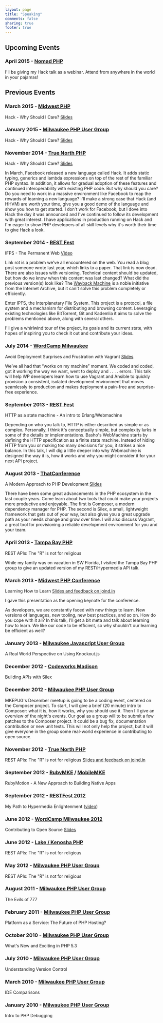 ```yaml
---
layout: page
title: "Speaking"
comments: false
sharing: true
footer: true
---
```

Upcoming Events
---------------

### April 2015 - [Nomad PHP](https://nomadphp.com/2015/01/23/nomadphp-2015-04-eu/)

I'll be giving my Hack talk as a webinar. Attend from anywhere in the world in your pajamas!

Previous Events
---------------

### March 2015 - [Midwest PHP](http://2015.midwestphp.org)

Hack - Why Should I Care? [Slides](https://speakerdeck.com/jclermont/hack-why-should-i-care)

### January 2015 - [Milwaukee PHP User Group](http://www.mkepug.org)

Hack - Why Should I Care? [Slides](https://speakerdeck.com/jclermont/hack-why-should-i-care)

### November 2014 - [True North PHP](http://truenorthphp.ca)

Hack - Why Should I Care? [Slides](https://speakerdeck.com/jclermont/hack-why-should-i-care)

In March, Facebook released a new language called Hack. It adds static typing, generics and lambda expressions on top of the rest of the familiar PHP syntax. In addition, it allows for gradual adoption of these features and continued interoperability with existing PHP code. But why should you care? Do you need to work in a massive environment like Facebook to reap the rewards of learning a new language? I'll make a strong case that Hack (and HHVM) are worth your time, give you a good demo of the language and show you how to get started. I don't work for Facebook, but I dove into Hack the day it was announced and I've continued to follow its development with great interest. I have applications in production running on Hack and I'm eager to show PHP developers of all skill levels why it's worth their time to give Hack a look.

### September 2014 - [REST Fest](http://restfest.org)

IFPS - The Permanent Web [Video](https://vimeo.com/107581073)

Link rot is a problem we've all encountered on the web. You read a blog post someone wrote last year, which links to a paper. That link is now dead. There are also issues with versioning. Technical content should be updated, but how do we know when this content was last changed? What did the previous version(s) look like? The [Wayback Machine](https://archive.org/web/) is a noble initiative from the Internet Archive, but it can't solve this problem completely or efficiently.

Enter IPFS, the Interplanetary File System. This project is a protocol, a file system and a mechanism for distributing and browsing content. Leveraging existing technologies like BitTorrent, Git and Kademlia it aims to solve the problems mentioned above, along with several others.

I'll give a whirlwind tour of the project, its goals and its current state, with hopes of inspiring you to check it out and contribute your ideas.

### July 2014 - [WordCamp Milwaukee](http://2014.milwaukee.wordcamp.org)

Avoid Deployment Surprises and Frustration with Vagrant [Slides](https://speakerdeck.com/jclermont/avoid-deployment-surprises-and-frustation-with-vagrant-and-ansible)

We’ve all had that “works on my machine” moment. We coded and coded, got it working the way we want, went to deploy and . . . . errors. This talk will help WP developers learn how to use Vagrant and Ansible to quickly provision a consistent, isolated development environment that moves seamlessly to production and makes deployment a pain-free and surprise-free experience.

### September 2013 - [REST Fest](http://2013.restfest.org)

HTTP as a state machine - An intro to Erlang/Webmachine

Depending on who you talk to, HTTP is either described as simple or as complex. Personally, I think it's conceptually simple, but complexity lurks in some of the details or implementations. Basho's WebMachine starts by defining the HTTP specification as a finite state machine. Instead of hiding HTTP from you or making too many decisions for you, it strikes a nice balance. In this talk, I will dig a little deeper into why Webmachine is designed the way it is, how it works and why you might consider it for your next API project.

### August 2013 - [ThatConference](http://www.thatconference.com)

A Modern Approach to PHP Development [Slides](https://speakerdeck.com/jclermont/a-modern-approach-to-php-development)

There have been some great advancements in the PHP ecosystem in the last couple years. Come learn about two tools that could make your projects more productive and enjoyable. The first is Composer, a modern dependency manager for PHP. The second is Silex, a small, lightweight framework that gets out of your way, but also gives you a great upgrade path as your needs change and grow over time. I will also discuss Vagrant, a great tool for provisioning a reliable development environment for you and your team.

### April 2013 - [Tampa Bay PHP](http://www.tbphp.org)

REST APIs: The "R" is not for religious

While my family was on vacation in SW Florida, I visited the Tampa Bay PHP group to give an updated version of my REST/Hypermedia API talk.

### March 2013 - [Midwest PHP Conference](http://midwestphp.org)

Learning How to Learn [Slides and feedback on joind.in](https://joind.in/talk/view/8196)

I gave this presentation as the opening keynote for the conference.

As developers, we are constantly faced with new things to learn. New versions of languages, new tooling, new best practices, and so on. How do you cope with it all? In this talk, I'll get a bit meta and talk about learning how to learn. We like our code to be efficient, so why shouldn't our learning be efficient as well?

### January 2013 - [Milwaukee Javascript User Group](http://milwaukeejs.org/events/93209982/)

A Real World Perspective on Using Knockout.js

### December 2012 - [Codeworks Madison](http://codeworks.phparch.com/presentations-and-synopses/#joel)

Building APIs with Silex

### December 2012 - [Milwaukee PHP User Group](http://www.mkepug.org)

MKEPUG's December meetup is going to be a coding event, centered on the Composer project. To start, I will give a brief (20 minute) intro to Composer: what it is, how it works, why you should use it. Then I'll give an overview of the night's events. Our goal as a group will to be submit a few patches to the Composer project. It could be a bug fix, documentation contribution or new unit tests. This will not only help the project, but it will give everyone in the group some real-world experience in contributing to open source.

### November 2012 - [True North PHP](http://truenorthphp.ca/speakers.php)

REST APIs: The "R" is not for religious [Slides and feedback on joind.in](https://joind.in/talk/view/7415)

### September 2012 - [RubyMKE](http://www.meetup.com/RubyMKE/) / [MobileMKE](http://www.meetup.com/MobileMKE/)

RubyMotion - A New Approach to Building Native Apps

### September 2012 - [RESTFest 2012](http://www.restfest.org)

My Path to Hypermedia Enlightenment ([video](http://vimeo.com/channels/restfest/49503457))

### June 2012 - [WordCamp Milwaukee 2012](http://2012.milwaukee.wordcamp.org)

Contributing to Open Source [Slides](https://speakerdeck.com/jclermont/contributing-to-open-source)

### June 2012 - [Lake / Kenosha PHP](http://www.lakekenoshaphp.com)

REST APIs: The "R" is not for religious

### May 2012 - [Milwaukee PHP User Group](http://www.mkepug.org/events/61920922/)

REST APIs: The "R" is not for religious

### August 2011 - [Milwaukee PHP User Group](http://www.mkepug.org/events/23500631/)

The Evils of 777

### February 2011 - [Milwaukee PHP User Group](http://www.mkepug.org/events/16114948/)

Platform as a Service: The Future of PHP Hosting?

### October 2010 - [Milwaukee PHP User Group](http://www.mkepug.org/events/14997390/)

What's New and Exciting in PHP 5.3

### July 2010 - [Milwaukee PHP User Group](http://www.mkepug.org/events/13865741/)

Understanding Version Control

### March 2010 - [Milwaukee PHP User Group](http://www.mkepug.org/events/12607927/)

IDE Comparisons

### January 2010 - [Milwaukee PHP User Group](http://www.mkepug.org/events/12138766/)

Intro to PHP Debugging